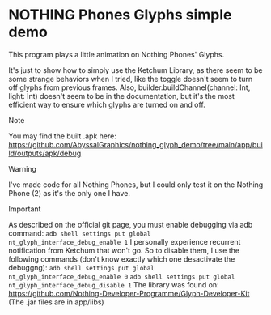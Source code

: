 # NOTHING Phones Glyphs simple demo


This program plays a little animation on Nothing Phones' Glyphs.

It's just to show how to simply use the Ketchum Library, as there seem to be some strange behaviors when I tried, like the toggle doesn't seem to turn off glyphs from previous frames.
Also, builder.buildChannel(channel: Int, light: Int) doesn't seem to be in the documentation, but it's the most efficient way to ensure which glyphs are turned on and off.

> [!NOTE]
> You may find the built .apk here: 
> https://github.com/AbyssalGraphics/nothing_glyph_demo/tree/main/app/build/outputs/apk/debug

> [!WARNING]
> I've made code for all Nothing Phones, but I could only test it on the Nothing Phone (2) as it's the only one I have.

> [!IMPORTANT] 
> As described on the official git page, you must enable debugging via adb command: 
> `adb shell settings put global nt_glyph_interface_debug_enable 1`
> I personally experience recurrent notification from Ketchum that won't go. So to disable them, I use the following commands (don't know exactly which one desactivate the debuggng):
> `adb shell settings put global nt_glyph_interface_debug_enable 0`
> `adb shell settings put global nt_glyph_interface_debug_disable 1`
> The library was found on: https://github.com/Nothing-Developer-Programme/Glyph-Developer-Kit (The .jar files are in app/libs)
